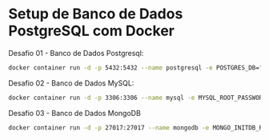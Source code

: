 # Setup de Banco de Dados PostgreSQL com Docker
Desafio 01 - Banco de Dados Postgresql:
```bash
docker container run -d -p 5432:5432 --name postgresql -e POSTGRES_DB="curso_docker" -e POSTGRES_USER="docker_usr" -e POSTGRES_PASSWORD="docker_pwd" postgres
```
Desafio 02 - Banco de Dados MySQL:
```bash
docker container run -d -p 3306:3306 --name mysql -e MYSQL_ROOT_PASSWORD=”docker_pwd” -e MYSQL_DATABASE=”docker_db” -e MYSQL_USER=”docker_usr” -e MYSQL_PASSWORD=”docker_pwd” mysql
```
Desafio 03 - Banco de Dados MongoDB
```bash
docker container run -d -p 27017:27017 --name mongodb -e MONGO_INITDB_ROOT_USERNAME=”mongo_usr” -e MONGO_INITDB_ROOT_PASSWORD=”mongo_pwd” mongo
```
